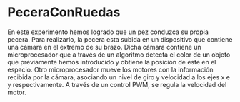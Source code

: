 # PeceraConRuedas

En este experimento hemos logrado que un pez conduzca su propia pecera. 
Para realizarlo, la pecera esta subida en un dispositivo que contiene una cámara en el extremo de su brazo. Dicha cámara contiene un microprocesador que a través de un algoritmo detecta el color de un objeto que previamente hemos introducido y obtiene la posición de este en el espacio. Otro microprocesador mueve los motores con la información recibida por la cámara, asociando un nivel de giro y velocidad a los ejes x e y respectivamente. A través de un control PWM, se regula la velocidad del motor.
